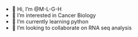 - 👋 Hi, I’m @M-L-G-H
- 👀 I’m interested in Cancer Biology
- 🌱 I’m currently learning python
- 💞️ I’m looking to collaborate on RNA seq analysis


<!---
M-L-G-H/M-L-G-H is a ✨ special ✨ repository because its `README.md` (this file) appears on your GitHub profile.
You can click the Preview link to take a look at your changes.
--->

